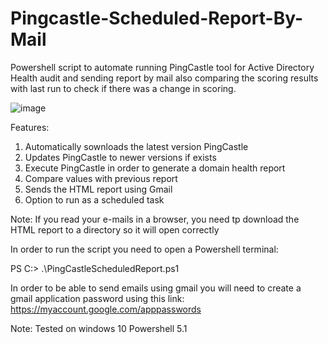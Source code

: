 # Pingcastle-Scheduled-Report-By-Mail

Powershell script to automate running PingCastle tool for Active Directory Health audit and sending report by mail
also comparing the scoring results with last run to check if there was a change in scoring.

![image](https://user-images.githubusercontent.com/6965771/153182886-7739fc9e-3bb5-4c59-98d3-53a59c1f2d1a.png)

Features:
1. Automatically sownloads the latest version PingCastle
2. Updates PingCastle to newer versions if exists
3. Execute PingCastle in order to generate a domain health report
4. Compare values with previous report
5. Sends the HTML report using Gmail
6. Option to run as a scheduled task

Note: If you read your e-mails in a browser, you need tp download the HTML report to a directory so it will open correctly

In order to run the script you need to open a Powershell terminal:

PS C:\> .\PingCastleScheduledReport.ps1

In order to be able to send emails using gmail you will need to create a gmail application password using this link:
https://myaccount.google.com/apppasswords

Note: Tested on windows 10 Powershell 5.1



